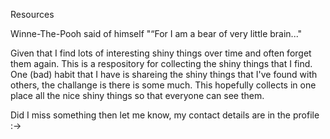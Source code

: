 Resources

Winne-The-Pooh said of himself "“For I am a bear of very little brain..."

Given that I find lots of interesting shiny things over time and often forget them again.  This is a respository for collecting the shiny things that I find.  One (bad) habit that I have is shareing the shiny things that I've found with others, the challange is there is some much.  This hopefully collects in one place all the nice shiny things so that everyone can see them.

Did I miss something then let me know, my contact details are in the profile :->
